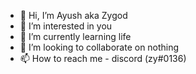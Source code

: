 - 👋 Hi, I’m Ayush aka Zygod
- 👀 I’m interested in you
- 🌱 I’m currently learning life
- 💞️ I’m looking to collaborate on nothing
- 📫 How to reach me - discord (zy#0136)

<!---
AyushLokhande/AyushLokhande is a ✨ special ✨ repository because its `README.md` (this file) appears on your GitHub profile.
You can click the Preview link to take a look at your changes.
--->
